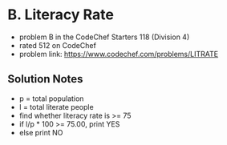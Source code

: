 # B. Literacy Rate

* problem B in the CodeChef Starters 118 (Division 4)
* rated 512 on CodeChef
* problem link: https://www.codechef.com/problems/LITRATE

## Solution Notes

* p = total population
* l = total literate people
* find whether literacy rate is >= 75
* if l/p * 100 >= 75.00, print YES
* else print NO